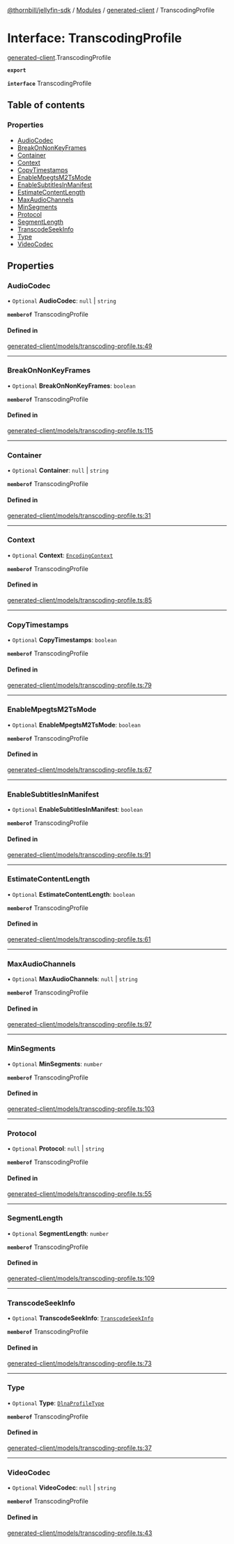 [@thornbill/jellyfin-sdk](../README.md) / [Modules](../modules.md) / [generated-client](../modules/generated_client.md) / TranscodingProfile

# Interface: TranscodingProfile

[generated-client](../modules/generated_client.md).TranscodingProfile

**`export`**

**`interface`** TranscodingProfile

## Table of contents

### Properties

- [AudioCodec](generated_client.TranscodingProfile.md#audiocodec)
- [BreakOnNonKeyFrames](generated_client.TranscodingProfile.md#breakonnonkeyframes)
- [Container](generated_client.TranscodingProfile.md#container)
- [Context](generated_client.TranscodingProfile.md#context)
- [CopyTimestamps](generated_client.TranscodingProfile.md#copytimestamps)
- [EnableMpegtsM2TsMode](generated_client.TranscodingProfile.md#enablempegtsm2tsmode)
- [EnableSubtitlesInManifest](generated_client.TranscodingProfile.md#enablesubtitlesinmanifest)
- [EstimateContentLength](generated_client.TranscodingProfile.md#estimatecontentlength)
- [MaxAudioChannels](generated_client.TranscodingProfile.md#maxaudiochannels)
- [MinSegments](generated_client.TranscodingProfile.md#minsegments)
- [Protocol](generated_client.TranscodingProfile.md#protocol)
- [SegmentLength](generated_client.TranscodingProfile.md#segmentlength)
- [TranscodeSeekInfo](generated_client.TranscodingProfile.md#transcodeseekinfo)
- [Type](generated_client.TranscodingProfile.md#type)
- [VideoCodec](generated_client.TranscodingProfile.md#videocodec)

## Properties

### AudioCodec

• `Optional` **AudioCodec**: ``null`` \| `string`

**`memberof`** TranscodingProfile

#### Defined in

[generated-client/models/transcoding-profile.ts:49](https://github.com/thornbill/jellyfin-sdk-typescript/blob/03092f3/src/generated-client/models/transcoding-profile.ts#L49)

___

### BreakOnNonKeyFrames

• `Optional` **BreakOnNonKeyFrames**: `boolean`

**`memberof`** TranscodingProfile

#### Defined in

[generated-client/models/transcoding-profile.ts:115](https://github.com/thornbill/jellyfin-sdk-typescript/blob/03092f3/src/generated-client/models/transcoding-profile.ts#L115)

___

### Container

• `Optional` **Container**: ``null`` \| `string`

**`memberof`** TranscodingProfile

#### Defined in

[generated-client/models/transcoding-profile.ts:31](https://github.com/thornbill/jellyfin-sdk-typescript/blob/03092f3/src/generated-client/models/transcoding-profile.ts#L31)

___

### Context

• `Optional` **Context**: [`EncodingContext`](../enums/generated_client.EncodingContext.md)

**`memberof`** TranscodingProfile

#### Defined in

[generated-client/models/transcoding-profile.ts:85](https://github.com/thornbill/jellyfin-sdk-typescript/blob/03092f3/src/generated-client/models/transcoding-profile.ts#L85)

___

### CopyTimestamps

• `Optional` **CopyTimestamps**: `boolean`

**`memberof`** TranscodingProfile

#### Defined in

[generated-client/models/transcoding-profile.ts:79](https://github.com/thornbill/jellyfin-sdk-typescript/blob/03092f3/src/generated-client/models/transcoding-profile.ts#L79)

___

### EnableMpegtsM2TsMode

• `Optional` **EnableMpegtsM2TsMode**: `boolean`

**`memberof`** TranscodingProfile

#### Defined in

[generated-client/models/transcoding-profile.ts:67](https://github.com/thornbill/jellyfin-sdk-typescript/blob/03092f3/src/generated-client/models/transcoding-profile.ts#L67)

___

### EnableSubtitlesInManifest

• `Optional` **EnableSubtitlesInManifest**: `boolean`

**`memberof`** TranscodingProfile

#### Defined in

[generated-client/models/transcoding-profile.ts:91](https://github.com/thornbill/jellyfin-sdk-typescript/blob/03092f3/src/generated-client/models/transcoding-profile.ts#L91)

___

### EstimateContentLength

• `Optional` **EstimateContentLength**: `boolean`

**`memberof`** TranscodingProfile

#### Defined in

[generated-client/models/transcoding-profile.ts:61](https://github.com/thornbill/jellyfin-sdk-typescript/blob/03092f3/src/generated-client/models/transcoding-profile.ts#L61)

___

### MaxAudioChannels

• `Optional` **MaxAudioChannels**: ``null`` \| `string`

**`memberof`** TranscodingProfile

#### Defined in

[generated-client/models/transcoding-profile.ts:97](https://github.com/thornbill/jellyfin-sdk-typescript/blob/03092f3/src/generated-client/models/transcoding-profile.ts#L97)

___

### MinSegments

• `Optional` **MinSegments**: `number`

**`memberof`** TranscodingProfile

#### Defined in

[generated-client/models/transcoding-profile.ts:103](https://github.com/thornbill/jellyfin-sdk-typescript/blob/03092f3/src/generated-client/models/transcoding-profile.ts#L103)

___

### Protocol

• `Optional` **Protocol**: ``null`` \| `string`

**`memberof`** TranscodingProfile

#### Defined in

[generated-client/models/transcoding-profile.ts:55](https://github.com/thornbill/jellyfin-sdk-typescript/blob/03092f3/src/generated-client/models/transcoding-profile.ts#L55)

___

### SegmentLength

• `Optional` **SegmentLength**: `number`

**`memberof`** TranscodingProfile

#### Defined in

[generated-client/models/transcoding-profile.ts:109](https://github.com/thornbill/jellyfin-sdk-typescript/blob/03092f3/src/generated-client/models/transcoding-profile.ts#L109)

___

### TranscodeSeekInfo

• `Optional` **TranscodeSeekInfo**: [`TranscodeSeekInfo`](../enums/generated_client.TranscodeSeekInfo.md)

**`memberof`** TranscodingProfile

#### Defined in

[generated-client/models/transcoding-profile.ts:73](https://github.com/thornbill/jellyfin-sdk-typescript/blob/03092f3/src/generated-client/models/transcoding-profile.ts#L73)

___

### Type

• `Optional` **Type**: [`DlnaProfileType`](../enums/generated_client.DlnaProfileType.md)

**`memberof`** TranscodingProfile

#### Defined in

[generated-client/models/transcoding-profile.ts:37](https://github.com/thornbill/jellyfin-sdk-typescript/blob/03092f3/src/generated-client/models/transcoding-profile.ts#L37)

___

### VideoCodec

• `Optional` **VideoCodec**: ``null`` \| `string`

**`memberof`** TranscodingProfile

#### Defined in

[generated-client/models/transcoding-profile.ts:43](https://github.com/thornbill/jellyfin-sdk-typescript/blob/03092f3/src/generated-client/models/transcoding-profile.ts#L43)
